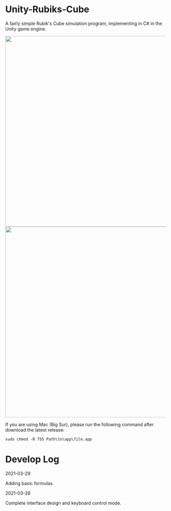 # Unity-Rubiks-Cube
A fairly simple Rubik's Cube simulation program, implementing in C# in the Unity game engine.

<img src="pics/screen_0.PNG" width="600">

<img src="pics/Project-1.gif" width="600">

If you are using Mac (Big Sur), please run the following command after download the latest release:

``
  sudo chmod -R 755 Path\to\app\file.app
``

# Develop Log

2021-03-29

Adding basic formulas.

2021-03-28

Complete interface design and keyboard control mode.

